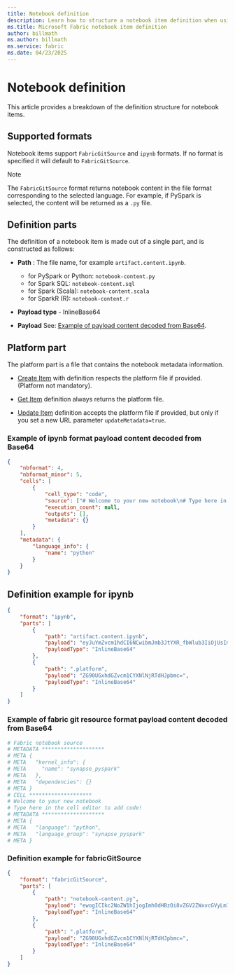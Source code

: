 ```yaml
---
title: Notebook definition
description: Learn how to structure a notebook item definition when using the Microsoft Fabric REST API.
ms.title: Microsoft Fabric notebook item definition
author: billmath
ms.author: billmath
ms.service: fabric
ms.date: 04/23/2025
---
```


# Notebook definition

This article provides a breakdown of the definition structure for notebook items.

## Supported formats

Notebook items support `FabricGitSource` and `ipynb` formats. If no format is specified it will default to `FabricGitSource`.  

> [!NOTE]
>
> The `FabricGitSource` format returns notebook content in the file format corresponding to the selected language. For example, if PySpark is selected, the content will be returned as a `.py` file.

## Definition parts

The definition of a notebook item is made out of a single part, and is constructed as follows:

* **Path** : The file name, for example `artifact.content.ipynb`. 
    - for PySpark or Python: `notebook-content.py`
    - for Spark SQL: `notebook-content.sql` 
    - for Spark (Scala): `notebook-content.scala`
    - for SparkR (R): `notebook-content.r`

* **Payload type** - InlineBase64

* **Payload** See: [Example of payload content decoded from Base64](#example-of-ipynb-format-payload-content-decoded-from-base64).

## Platform part

The platform part is a file that contains the notebook metadata information.

* [Create Item](https://learn.microsoft.com/rest/api/fabric/core/items/create-item) with definition respects the platform file if provided. (Platform not mandatory).

* [Get Item](https://learn.microsoft.com/rest/api/fabric/core/items/get-item) definition always returns the platform file.

* [Update Item](https://learn.microsoft.com/rest/api/fabric/core/items/update-item) definition accepts the platform file if provided, but only if you set a new URL parameter `updateMetadata=true`.

### Example of ipynb format payload content decoded from Base64

```json
{
    "nbformat": 4,
    "nbformat_minor": 5,
    "cells": [
        {
            "cell_type": "code",
            "source": ["# Welcome to your new notebook\n# Type here in the cell editor to add code!\n"],
            "execution_count": null,
            "outputs": [],
            "metadata": {}
        }
    ],
    "metadata": {
        "language_info": {
            "name": "python"
        }
    }
}
```

## Definition example for ipynb

```json
{
    "format": "ipynb",
    "parts": [
        {
            "path": "artifact.content.ipynb",
            "payload": "eyJuYmZvcm1hdCI6NCwibmJmb3JtYXR_fbWlub3IiOjUsImNlbGxzIjpbeyJjZWxsX3R5cGUiOiJjb2RlIiwic291cmNlIjpbIiMgV2VsY29tZSB0byB5b3VyIG5ldyBub3RlYm9va1xuIyBUeXBlIGhlcmUgaW4gdGhlIGNlbGwgZWRpdG9yIHRvIGFkZCBjb2RlIVxuIl0sImV4ZWN1dGlvbl9jb3VudCI6bnVsbCwib3V0cHV0cyI6W10sIm1ldGFkYXRhIjp7fX1dLCJtZXRhZGF0YSI6eyJsYW5ndWFnZV9pbmZvIjp7Im5hbWUiOiJweXRob24ifX19",
            "payloadType": "InlineBase64"
        },
        {
            "path": ".platform",
            "payload": "ZG90UGxhdGZvcm1CYXNlNjRTdHJpbmc=",
            "payloadType": "InlineBase64"
        }
    ]
}
```

### Example of fabric git resource format payload content decoded from Base64 

```python
# Fabric notebook source 
# METADATA ******************** 
# META { 
# META   "kernel_info": { 
# META     "name": "synapse_pyspark" 
# META   }, 
# META   "dependencies": {} 
# META } 
# CELL ******************** 
# Welcome to your new notebook 
# Type here in the cell editor to add code! 
# METADATA ******************** 
# META { 
# META   "language": "python", 
# META   "language_group": "synapse_pyspark" 
# META } 
```

### Definition example for fabricGitSource

```json
{
    "format": "fabricGitSource",
    "parts": [
        {
            "path": "notebook-content.py",
            "payload": "ewogICIkc2NoZW1hIjogImh0dHBzOi8vZGV2ZWxvcGVyLm1pY3Jvc29mdC5jb20vanNvbi1zY2hlbWFzL2ZhYnJpYy9naXRJbnRlZ3JhdGlvbi9wbGF0Zm9ybVByb3BlcnRpZXMvMi4wLjAvc2NoZW1hLmpzb24iLAogICJtZXRhZGF0YSI6IHsKICAgICJ0eXBlIjogIk5vdGVib29rIiwKICAgICJkaXNwbGF5TmFtZSI6ICJOb3RlYm9vayA4IiwKICAgICJkZXNjcmlwdGlvbiI6ICJOZXcgbm90ZWJvb2siCiAgfSwKICAiY29uZmlnIjogewogICAgInZlcnNpb24iOiAiMi4wIiwKICAgICJsb2dpY2FsSWQiOiAiMDAwMDAwMDAtMDAwMC0wMDAwLTAwMDAtMDAwMDAwMDAwMDAwIgogIH0KfQ==",
            "payloadType": "InlineBase64"
        },
        {
            "path": ".platform",
            "payload": "ZG90UGxhdGZvcm1CYXNlNjRTdHJpbmc=",
            "payloadType": "InlineBase64"
        }
    ]
}
```
